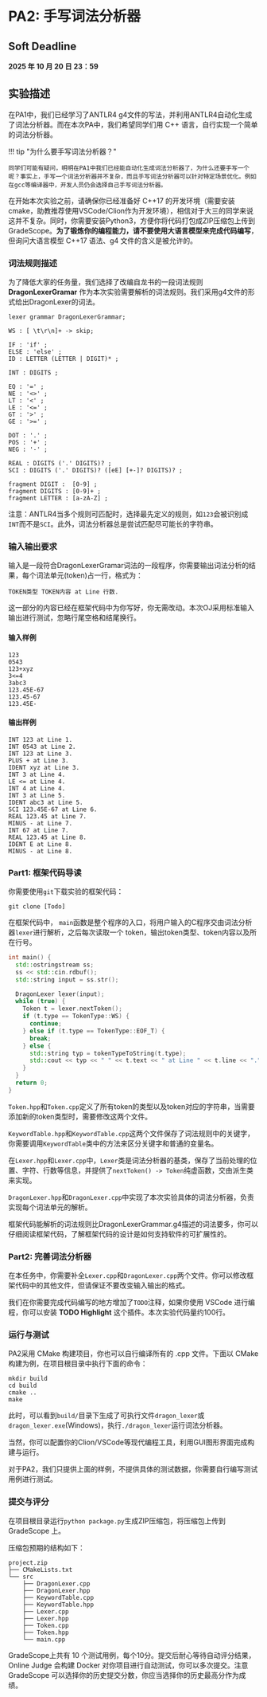 # PA2: 手写词法分析器

## Soft Deadline

**2025 年 10 月 20 日 23：59**

## 实验描述

在PA1中，我们已经学习了ANTLR4 g4文件的写法，并利用ANTLR4自动化生成了词法分析器。而在本次PA中，我们希望同学们用 C++ 语言，自行实现一个简单的词法分析器。

!!! tip "为什么要手写词法分析器？"

	同学们可能有疑问，明明在PA1中我们已经能自动化生成词法分析器了，为什么还要手写一个呢？事实上，手写一个词法分析器并不复杂，而且手写词法分析器可以针对特定场景优化。例如在gcc等编译器中，开发人员仍会选择自己手写词法分析器。

在开始本次实验之前，请确保你已经准备好 C++17 的开发环境（需要安装 cmake，助教推荐使用VSCode/Clion作为开发环境），相信对于大三的同学来说这并不复杂。同时，你需要安装Python3，方便你将代码打包成ZIP压缩包上传到GradeScope。**为了锻炼你的编程能力，请不要使用大语言模型来完成代码编写**，但询问大语言模型 C++17 语法、g4 文件的含义是被允许的。

### 词法规则描述

为了降低大家的任务量，我们选择了改编自龙书的一段词法规则 **DragonLexerGramar** 作为本次实验需要解析的词法规则。我们采用g4文件的形式给出DragonLexer的词法。

```g4 title="DragonLexerGrammar.g4"
lexer grammar DragonLexerGrammar;

WS : [ \t\r\n]+ -> skip;

IF : 'if' ;
ELSE : 'else' ;
ID : LETTER (LETTER | DIGIT)* ;

INT : DIGITS ;

EQ : '=' ;
NE : '<>' ;
LT : '<' ;
LE : '<=' ;
GT : '>' ;
GE : '>=' ;

DOT : '.' ;
POS : '+' ;
NEG : '-' ;

REAL : DIGITS ('.' DIGITS)? ;
SCI : DIGITS ('.' DIGITS)? ([eE] [+-]? DIGITS)? ;

fragment DIGIT :  [0-9] ;
fragment DIGITS : [0-9]+ ;
fragment LETTER : [a-zA-Z] ;
```

注意：ANTLR4当多个规则可匹配时，选择最先定义的规则，如`123`会被识别成`INT`而不是`SCI`。此外，词法分析器总是尝试匹配尽可能长的字符串。

### 输入输出要求

输入是一段符合DragonLexerGramar词法的一段程序，你需要输出词法分析的结果，每个词法单元(token)占一行，格式为：

```
TOKEN类型 TOKEN内容 at Line 行数.
```

这一部分的内容已经在框架代码中为你写好，你无需改动。本次OJ采用标准输入输出进行测试，忽略行尾空格和结尾换行。

#### 输入样例

```
123
0543
123+xyz
3<=4
3abc3
123.45E-67
123.45-67
123.45E-
```

#### 输出样例

```
INT 123 at Line 1.
INT 0543 at Line 2.
INT 123 at Line 3.
PLUS + at Line 3.
IDENT xyz at Line 3.
INT 3 at Line 4.
LE <= at Line 4.
INT 4 at Line 4.
INT 3 at Line 5.
IDENT abc3 at Line 5.
SCI 123.45E-67 at Line 6.
REAL 123.45 at Line 7.
MINUS - at Line 7.
INT 67 at Line 7.
REAL 123.45 at Line 8.
IDENT E at Line 8.
MINUS - at Line 8.
```

### Part1: 框架代码导读

你需要使用`git`下载实验的框架代码：

```shell
git clone [Todo]
```

在框架代码中， `main`函数是整个程序的入口，将用户输入的C程序交由词法分析器`lexer`进行解析，之后每次读取一个 token，输出token类型、token内容以及所在行号。

```cpp title="main.cpp"
int main() {
  std::ostringstream ss;
  ss << std::cin.rdbuf();
  std::string input = ss.str();

  DragonLexer lexer(input);
  while (true) {
    Token t = lexer.nextToken();
    if (t.type == TokenType::WS) {
      continue;
    } else if (t.type == TokenType::EOF_T) {
      break;
    } else {
      std::string typ = tokenTypeToString(t.type);
      std::cout << typ << " " << t.text << " at Line " << t.line << "." << std::endl;
    }
  }
  return 0;
}
```

`Token.hpp`和`Token.cpp`定义了所有token的类型以及token对应的字符串，当需要添加新的token类型时，需要修改这两个文件。

`KeywordTable.hpp`和`KeywordTable.cpp`这两个文件保存了词法规则中的关键字，你需要调用`KeywordTable`类中的方法来区分关键字和普通的变量名。

在`Lexer.hpp`和`Lexer.cpp`中，`Lexer`类是词法分析器的基类，保存了当前处理的位置、字符、行数等信息，并提供了`nextToken() -> Token`纯虚函数，交由派生类来实现。

`DragonLexer.hpp`和`DragonLexer.cpp`中实现了本次实验具体的词法分析器，负责实现每个词法单元的解析。

框架代码能解析的词法规则比DragonLexerGrammar.g4描述的词法要多，你可以仔细阅读框架代码，了解框架代码的设计是如何支持软件的可扩展性的。

### Part2: 完善词法分析器

在本任务中，你需要补全`Lexer.cpp`和`DragonLexer.cpp`两个文件。你可以修改框架代码中的其他文件，但请保证不要改变输入输出的格式。

我们在你需要完成代码编写的地方增加了`TODO`注释，如果你使用 VSCode 进行编程，你可以安装 **TODO Highlight** 这个插件。本次实验代码量约100行。

### 运行与测试

PA2采用 CMake 构建项目，你也可以自行编译所有的 .cpp 文件。下面以 CMake 构建为例，在项目根目录中执行下面的命令：

```shell
mkdir build
cd build
cmake ..
make
```

此时，可以看到`build/`目录下生成了可执行文件`dragon_lexer`或`dragon_lexer.exe`(Windows)，执行`./dragon_lexer`运行词法分析器。

当然，你可以配置你的Clion/VSCode等现代编程工具，利用GUI图形界面完成构建与运行。

对于PA2，我们只提供上面的样例，不提供具体的测试数据，你需要自行编写测试用例进行测试。

### 提交与评分

在项目根目录运行`python package.py`生成ZIP压缩包，将压缩包上传到 GradeScope 上。

压缩包预期的结构如下：

```
project.zip
├── CMakeLists.txt
└── src
    ├── DragonLexer.cpp
    ├── DragonLexer.hpp
    ├── KeywordTable.cpp
    ├── KeywordTable.hpp
    ├── Lexer.cpp
    ├── Lexer.hpp
    ├── Token.cpp
    ├── Token.hpp
    └── main.cpp
```
GradeScope上共有 10 个测试用例，每个10分。提交后耐心等待自动评分结果，Online Judge 会构建 Docker 对你项目进行自动测试，你可以多次提交。注意 GradeScope 可以选择你的历史提交分数，你应当选择你的历史最高分作为成绩。